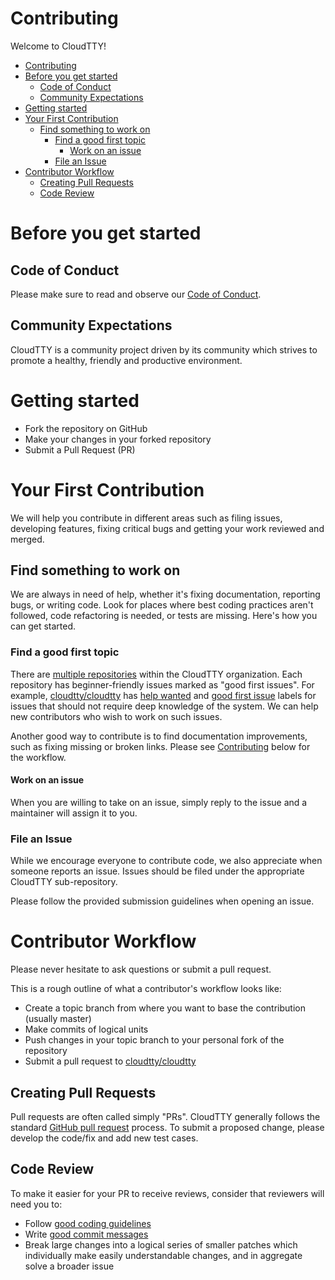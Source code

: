 # Contributing

Welcome to CloudTTY!

- [Contributing](#contributing)
- [Before you get started](#before-you-get-started)
  - [Code of Conduct](#code-of-conduct)
  - [Community Expectations](#community-expectations)
- [Getting started](#getting-started)
- [Your First Contribution](#your-first-contribution)
  - [Find something to work on](#find-something-to-work-on)
    - [Find a good first topic](#find-a-good-first-topic)
      - [Work on an issue](#work-on-an-issue)
    - [File an Issue](#file-an-issue)
- [Contributor Workflow](#contributor-workflow)
  - [Creating Pull Requests](#creating-pull-requests)
  - [Code Review](#code-review)

# Before you get started

## Code of Conduct

Please make sure to read and observe our [Code of Conduct](/CODE_OF_CONDUCT.md).

## Community Expectations

CloudTTY is a community project driven by its community which strives to promote a healthy, friendly and productive environment.

# Getting started

- Fork the repository on GitHub
- Make your changes in your forked repository
- Submit a Pull Request (PR)

# Your First Contribution

We will help you contribute in different areas such as filing issues, developing features, fixing critical bugs and
getting your work reviewed and merged.

## Find something to work on

We are always in need of help, whether it's fixing documentation, reporting bugs, or writing code.
Look for places where best coding practices aren't followed, code refactoring is needed, or tests are missing.
Here's how you can get started.

### Find a good first topic

There are [multiple repositories](https://github.com/cloudtty/) within the CloudTTY organization.
Each repository has beginner-friendly issues marked as "good first issues".
For example, [cloudtty/cloudtty](https://github.com/cloudtty/cloudtty) has
[help wanted](https://github.com/cloudtty/cloudtty/issues?q=state%3Aclosed%20is%3Aissue%20label%3A%22help%20wanted%22) and
[good first issue](https://github.com/cloudtty/cloudtty/issues?q=is%3Aopen%20is%3Aissue%20label%3A%22good%20first%20issue%22)
labels for issues that should not require deep knowledge of the system.
We can help new contributors who wish to work on such issues.

Another good way to contribute is to find documentation improvements, such as fixing missing or broken links.
Please see [Contributing](#contributing) below for the workflow.

#### Work on an issue

When you are willing to take on an issue, simply reply to the issue and a maintainer will assign it to you.

### File an Issue

While we encourage everyone to contribute code, we also appreciate when someone reports an issue.
Issues should be filed under the appropriate CloudTTY sub-repository.

Please follow the provided submission guidelines when opening an issue.

# Contributor Workflow

Please never hesitate to ask questions or submit a pull request.

This is a rough outline of what a contributor's workflow looks like:

- Create a topic branch from where you want to base the contribution (usually master)
- Make commits of logical units
- Push changes in your topic branch to your personal fork of the repository
- Submit a pull request to [cloudtty/cloudtty](https://github.com/cloudtty/cloudtty)

## Creating Pull Requests

Pull requests are often called simply "PRs".
CloudTTY generally follows the standard [GitHub pull request](https://help.github.com/articles/about-pull-requests/) process.
To submit a proposed change, please develop the code/fix and add new test cases.

## Code Review

To make it easier for your PR to receive reviews, consider that reviewers will need you to:

* Follow [good coding guidelines](https://github.com/golang/go/wiki/CodeReviewComments)
* Write [good commit messages](https://chris.beams.io/posts/git-commit/)
* Break large changes into a logical series of smaller patches which individually make easily understandable changes, and in aggregate solve a broader issue
